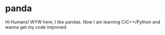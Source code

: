 # panda

Hi Humans!
WYW here, I like pandas.
Now I am learning C/C++/Python and wanna get my code improved.
